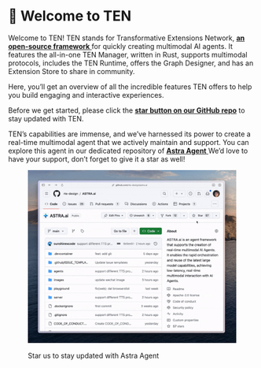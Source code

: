 # 🌟 Welcome to TEN

Welcome to TEN! TEN stands for Transformative Extensions Network, [ **an open-source framework** ](https://github.com/TEN-framework/ten_framework) for quickly creating multimodal AI agents. It features the all-in-one TEN Manager, written in Rust, supports multimodal protocols, includes the TEN Runtime, offers the Graph Designer, and has an Extension Store to share in community.

Here, you’ll get an overview of all the incredible features TEN offers to help you build engaging and interactive experiences.


Before we get started, please click the [**star button on our GitHub repo**](https://github.com/TEN-framework/ten_framework) to stay updated with TEN.

TEN’s capabilities are immense, and we’ve harnessed its power to create a real-time multimodal agent that we actively maintain and support. You can explore this agent in our dedicated repository of [ **Astra Agent** ](https://github.com/ten-framework/astra.ai) We’d love to have your support, don’t forget to give it a star as well!


<figure><img src="assets/gif/star_the_repo_confetti.gif" alt=""><figcaption><p>Star us to stay updated with Astra Agent</p></figcaption></figure>
